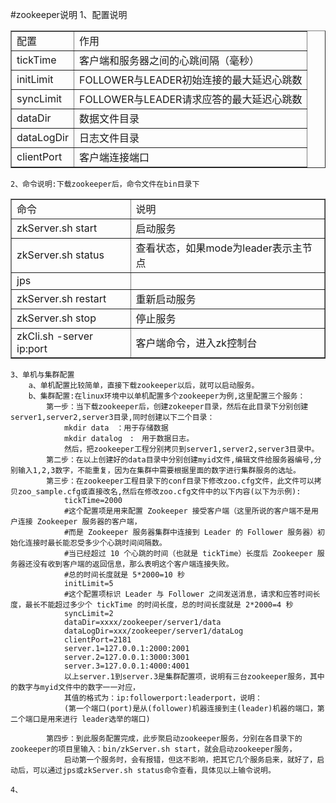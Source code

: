 #zookeeper说明
	1、配置说明
<table  border="1">
  <tr>
    	<td>配置</td>
     	<td>作用</td>
  </tr>
  <tr>
     	<td>tickTime</td>
      	<td>客户端和服务器之间的心跳间隔（毫秒）</td>
  </tr>
  <tr>
     	<td>initLimit</td>
      	<td>FOLLOWER与LEADER初始连接的最大延迟心跳数</td>
  </tr>
  <tr>
     	<td>syncLimit</td>
      	<td>FOLLOWER与LEADER请求应答的最大延迟心跳数</td>
  </tr>
  <tr>
     	<td>dataDir</td>
      	<td>数据文件目录</td>
  </tr>
  <tr>
     	<td>dataLogDir</td>
      	<td>日志文件目录</td>
  </tr>
  
  <tr>
     	<td>clientPort</td>
      	<td>客户端连接端口</td>
  </tr>
</table>

	2、命令说明:下载zookeeper后，命令文件在bin目录下
<table  border="1">
  <tr>
    	<td>命令</td>
     	<td>说明</td>
  </tr>
  <tr>
     	<td>zkServer.sh start</td>
      	<td>启动服务</td>
  </tr>
  <tr>
     	<td>zkServer.sh status</td>
      	<td>查看状态，如果mode为leader表示主节点</td>
  </tr>
  <tr>
     	<td>jps</td>
      	<td></td>
  </tr>
 <tr>
     	<td>zkServer.sh restart</td>
      	<td>重新启动服务</td>
  </tr>
  <tr>
     	<td>zkServer.sh stop</td>
      	<td>停止服务</td>
  </tr>
   <tr>
     	<td>zkCli.sh -server ip:port</td>
      	<td>客户端命令，进入zk控制台</td>
  </tr>
</table>

	3、单机与集群配置
		a、单机配置比较简单，直接下载zookeeper以后，就可以启动服务。
		b、集群配置:在linux环境中以单机配置多个zookeeper为例,这里配置三个服务：
			第一步：当下载zookeeper后，创建zokeeper目录，然后在此目录下分别创建server1,server2,server3目录,同时创建以下二个目录：
				mkdir data　：用于存储数据
				mkdir datalog　:　用于数据日志。
				然后，把zookeeper工程分别拷贝到server1,server2,server3目录中。
			第二步：在以上创建好的data目录中分别创建myid文件,编辑文件给服务器编号,分别输入1,2,3数字，不能重复，因为在集群中需要根据里面的数字进行集群服务的选址。
			第三步：在zookeeper工程目录下的conf目录下修改zoo.cfg文件，此文件可以拷贝zoo_sample.cfg或直接改名,然后在修改zoo.cfg文件中的以下内容(以下为示例):
				tickTime=2000
				#这个配置项是用来配置 Zookeeper 接受客户端（这里所说的客户端不是用户连接 Zookeeper 服务器的客户端，
				#而是 Zookeeper 服务器集群中连接到 Leader 的 Follower 服务器）初始化连接时最长能忍受多少个心跳时间间隔数。
				#当已经超过 10 个心跳的时间（也就是 tickTime）长度后 Zookeeper 服务器还没有收到客户端的返回信息，那么表明这个客户端连接失败。
				#总的时间长度就是 5*2000=10 秒
				initLimit=5
				#这个配置项标识 Leader 与 Follower 之间发送消息，请求和应答时间长度，最长不能超过多少个 tickTime 的时间长度，总的时间长度就是 2*2000=4 秒
				syncLimit=2
				dataDir=xxxx/zookeeper/server1/data
				dataLogDir=xxx/zookeeper/server1/dataLog
				clientPort=2181
				server.1=127.0.0.1:2000:2001
				server.2=127.0.0.1:3000:3001
				server.3=127.0.0.1:4000:4001
				以上server.1到server.3是集群配置项，说明有三台zookeeper服务，其中的数字与myid文件中的数字一一对应，
				其值的格式为：ip:followerport:leaderport，说明：
				(第一个端口(port)是从(follower)机器连接到主(leader)机器的端口，第二个端口是用来进行 leader选举的端口)
				
			第四步：到此服务配置完成，此步聚启动zookeeper服务，分别在各目录下的zookeeper的项目里输入：bin/zkServer.sh start，就会启动zookeeper服务，
				启动第一个服务时，会有报错，但这不影响，把其它几个服务启来，就好了，启动后，可以通过jps或zkServer.sh status命令查看，具体见以上输令说明。

	4、
